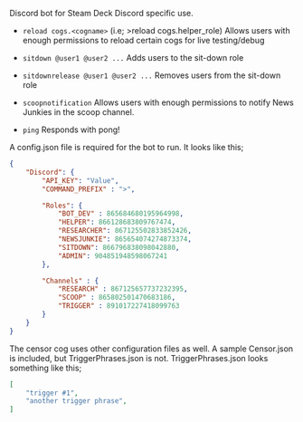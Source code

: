 Discord bot for Steam Deck Discord specific use.

* `reload cogs.<cogname>` (i.e; >reload cogs.helper_role)
Allows users with enough permissions to reload certain cogs for live testing/debug

* `sitdown @user1 @user2 ...`
Adds users to the sit-down role

* `sitdownrelease @user1 @user2 ...`
Removes users from the sit-down role

* `scoopnotification`
Allows users with enough permissions to notify News Junkies in the scoop channel.

* `ping`
Responds with pong!


A config.json file is required for the bot to run. It looks like this;
```json
{
    "Discord": {
        "API_KEY": "Value",
        "COMMAND_PREFIX" : ">",

        "Roles": {
            "BOT_DEV" : 865684680195964998,
            "HELPER": 866128683809767474,
            "RESEARCHER": 867125502833852426,
            "NEWSJUNKIE": 865654074274873374,
            "SITDOWN": 866796838098042880,
            "ADMIN": 904851948598067241
        },

        "Channels" : {
            "RESEARCH" : 867125657737232395,
            "SCOOP" : 865802501470683186,
            "TRIGGER" : 891017227418099763
        }
    }
}
```

The censor cog uses other configuration files as well.
A sample Censor.json is included, but TriggerPhrases.json is not.
TriggerPhrases.json looks something like this;
```json
[
    "trigger #1",
    "another trigger phrase",
]
```

